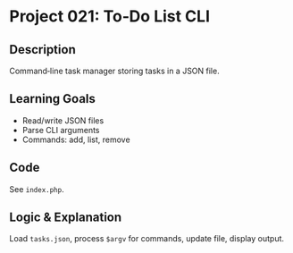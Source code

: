 # Project 021: To‑Do List CLI

## Description
Command‑line task manager storing tasks in a JSON file.

## Learning Goals
- Read/write JSON files
- Parse CLI arguments
- Commands: add, list, remove

## Code
See `index.php`.

## Logic & Explanation
Load `tasks.json`, process `$argv` for commands, update file, display output.
